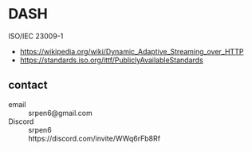 # DASH

ISO/IEC 23009-1

- <https://wikipedia.org/wiki/Dynamic_Adaptive_Streaming_over_HTTP>
- https://standards.iso.org/ittf/PubliclyAvailableStandards

## contact

<dl>
   <dt>email</dt>
   <dd>srpen6@gmail.com</dd>
   <dt>Discord</dt>
   <dd>srpen6</dd>
   <dd>https://discord.com/invite/WWq6rFb8Rf</dd>
</dl>

